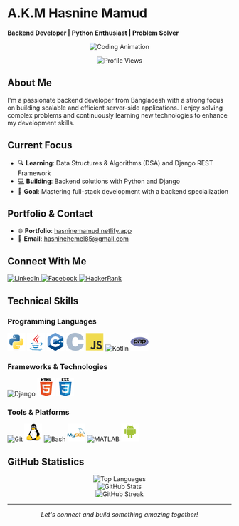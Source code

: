 # A.K.M Hasnine Mamud

**Backend Developer | Python Enthusiast | Problem Solver**

<div align="center">
  <img src="https://camo.githubusercontent.com/5ddf73ad3a205111cf8c686f687fc216c2946a75005718c8da5b837ad9de78c9/68747470733a2f2f7468756d62732e6766796361742e636f6d2f4576696c4e657874446576696c666973682d736d616c6c2e676966" alt="Coding Animation" width="400"/>
</div>

<p align="center">
  <img src="https://komarev.com/ghpvc/?username=hasninemamud&label=Profile%20views&color=0e75b6&style=flat" alt="Profile Views" />
</p>

## About Me

I'm a passionate backend developer from Bangladesh with a strong focus on building scalable and efficient server-side applications. I enjoy solving complex problems and continuously learning new technologies to enhance my development skills.

## Current Focus

- 🔍 **Learning**: Data Structures & Algorithms (DSA) and Django REST Framework
- 💻 **Building**: Backend solutions with Python and Django
- 🎯 **Goal**: Mastering full-stack development with a backend specialization

## Portfolio & Contact

- 🌐 **Portfolio**: [hasninemamud.netlify.app](https://hasninemamud.netlify.app/)
- 📧 **Email**: hasninehemel85@gmail.com

## Connect With Me

<p align="left">
  <a href="https://linkedin.com/in/a.k.m hasnine mamud" target="_blank">
    <img src="https://raw.githubusercontent.com/rahuldkjain/github-profile-readme-generator/master/src/images/icons/Social/linked-in-alt.svg" alt="LinkedIn" height="30" width="40" />
  </a>
  <a href="https://fb.com/hasnine mahmud hemel" target="_blank">
    <img src="https://raw.githubusercontent.com/rahuldkjain/github-profile-readme-generator/master/src/images/icons/Social/facebook.svg" alt="Facebook" height="30" width="40" />
  </a>
  <a href="https://www.hackerrank.com/a.k.m hasnine mamud" target="_blank">
    <img src="https://raw.githubusercontent.com/rahuldkjain/github-profile-readme-generator/master/src/images/icons/Social/hackerrank.svg" alt="HackerRank" height="30" width="40" />
  </a>
</p>

## Technical Skills

### Programming Languages
<p align="left">
  <img src="https://raw.githubusercontent.com/devicons/devicon/master/icons/python/python-original.svg" alt="Python" width="40" height="40"/>
  <img src="https://raw.githubusercontent.com/devicons/devicon/master/icons/java/java-original.svg" alt="Java" width="40" height="40"/>
  <img src="https://raw.githubusercontent.com/devicons/devicon/master/icons/cplusplus/cplusplus-original.svg" alt="C++" width="40" height="40"/>
  <img src="https://raw.githubusercontent.com/devicons/devicon/master/icons/c/c-original.svg" alt="C" width="40" height="40"/>
  <img src="https://raw.githubusercontent.com/devicons/devicon/master/icons/javascript/javascript-original.svg" alt="JavaScript" width="40" height="40"/>
  <img src="https://www.vectorlogo.zone/logos/kotlinlang/kotlinlang-icon.svg" alt="Kotlin" width="40" height="40"/>
  <img src="https://raw.githubusercontent.com/devicons/devicon/master/icons/php/php-original.svg" alt="PHP" width="40" height="40"/>
</p>

### Frameworks & Technologies
<p align="left">
  <img src="https://cdn.worldvectorlogo.com/logos/django.svg" alt="Django" width="40" height="40"/>
  <img src="https://raw.githubusercontent.com/devicons/devicon/master/icons/html5/html5-original-wordmark.svg" alt="HTML5" width="40" height="40"/>
  <img src="https://raw.githubusercontent.com/devicons/devicon/master/icons/css3/css3-original-wordmark.svg" alt="CSS3" width="40" height="40"/>
</p>

### Tools & Platforms
<p align="left">
  <img src="https://www.vectorlogo.zone/logos/git-scm/git-scm-icon.svg" alt="Git" width="40" height="40"/>
  <img src="https://raw.githubusercontent.com/devicons/devicon/master/icons/linux/linux-original.svg" alt="Linux" width="40" height="40"/>
  <img src="https://www.vectorlogo.zone/logos/gnu_bash/gnu_bash-icon.svg" alt="Bash" width="40" height="40"/>
  <img src="https://raw.githubusercontent.com/devicons/devicon/master/icons/mysql/mysql-original-wordmark.svg" alt="MySQL" width="40" height="40"/>
  <img src="https://upload.wikimedia.org/wikipedia/commons/2/21/Matlab_Logo.png" alt="MATLAB" width="40" height="40"/>
  <img src="https://raw.githubusercontent.com/devicons/devicon/master/icons/android/android-original-wordmark.svg" alt="Android" width="40" height="40"/>
</p>

## GitHub Statistics

<div align="center">
  <img src="https://github-readme-stats.vercel.app/api/top-langs?username=hasninemamud&show_icons=true&locale=en&layout=compact&theme=default" alt="Top Languages" />
</div>

<div align="center">
  <img src="https://github-readme-stats.vercel.app/api?username=hasninemamud&show_icons=true&locale=en&theme=default" alt="GitHub Stats" />
</div>

<div align="center">
  <img src="https://github-readme-streak-stats.herokuapp.com/?user=hasninemamud&theme=default" alt="GitHub Streak" />
</div>

---

<p align="center">
  <i>Let's connect and build something amazing together!</i>
</p>
